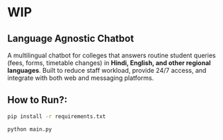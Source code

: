 # WIP

## Language Agnostic Chatbot

A multilingual chatbot for colleges that answers routine student queries (fees, forms, timetable changes) in **Hindi, English, and other regional languages**. Built to reduce staff workload, provide 24/7 access, and integrate with both web and messaging platforms.

## How to Run?:

```bash
pip install -r requirements.txt
```
```bash
python main.py
```